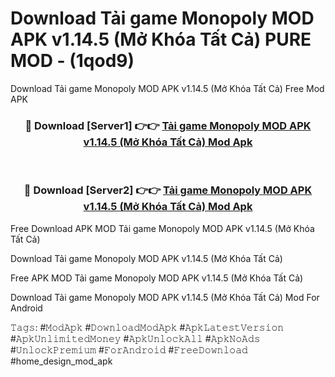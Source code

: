 # Download Tải game Monopoly MOD APK v1.14.5 (Mở Khóa Tất Cả) PURE MOD - (1qod9)
Download Tải game Monopoly MOD APK v1.14.5 (Mở Khóa Tất Cả) Free Mod APK

<div align="center">
<h3>🔴 Download [Server1] 👉👉 <a href="https://apk-comot.site?title=Tải_game_Monopoly_MOD_APK_v1.14.5_(Mở_Khóa_Tất_Cả)">Tải game Monopoly MOD APK v1.14.5 (Mở Khóa Tất Cả) Mod Apk</a></h3><br>

<h3>🔴 Download [Server2] 👉👉 <a href="https://apk-comot.site?title=Tải_game_Monopoly_MOD_APK_v1.14.5_(Mở_Khóa_Tất_Cả)">Tải game Monopoly MOD APK v1.14.5 (Mở Khóa Tất Cả) Mod Apk</a></h3>
</div>


Free Download APK MOD Tải game Monopoly MOD APK v1.14.5 (Mở Khóa Tất Cả)

Download Tải game Monopoly MOD APK v1.14.5 (Mở Khóa Tất Cả) 

Free APK MOD Tải game Monopoly MOD APK v1.14.5 (Mở Khóa Tất Cả) 

Download Tải game Monopoly MOD APK v1.14.5 (Mở Khóa Tất Cả) Mod For Android

𝚃𝚊𝚐𝚜: #𝙼𝚘𝚍𝙰𝚙𝚔 #𝙳𝚘𝚠𝚗𝚕𝚘𝚊𝚍𝙼𝚘𝚍𝙰𝚙𝚔 #𝙰𝚙𝚔𝙻𝚊𝚝𝚎𝚜𝚝𝚅𝚎𝚛𝚜𝚒𝚘𝚗 #𝙰𝚙𝚔𝚄𝚗𝚕𝚒𝚖𝚒𝚝𝚎𝚍𝙼𝚘𝚗𝚎𝚢 #𝙰𝚙𝚔𝚄𝚗𝚕𝚘𝚌𝚔𝙰𝚕𝚕 #𝙰𝚙𝚔𝙽𝚘𝙰𝚍𝚜 #𝚄𝚗𝚕𝚘𝚌𝚔𝙿𝚛𝚎𝚖𝚒𝚞𝚖 #𝙵𝚘𝚛𝙰𝚗𝚍𝚛𝚘𝚒𝚍 #𝙵𝚛𝚎𝚎𝙳𝚘𝚠𝚗𝚕𝚘𝚊𝚍 #home_design_mod_apk